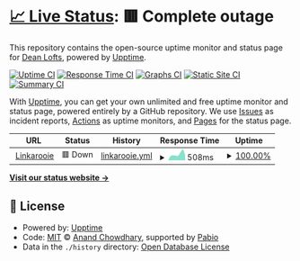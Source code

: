 # [📈 Live Status](https://status.linkarooie.com): <!--live status--> **🟥 Complete outage**

This repository contains the open-source uptime monitor and status page for [Dean Lofts](https://linkarooie.com/loftwah), powered by [Upptime](https://github.com/upptime/upptime).

[![Uptime CI](https://github.com/Loftwah/linkarooie-upptime/workflows/Uptime%20CI/badge.svg)](https://github.com/Loftwah/linkarooie-upptime/actions?query=workflow%3A%22Uptime+CI%22)
[![Response Time CI](https://github.com/Loftwah/linkarooie-upptime/workflows/Response%20Time%20CI/badge.svg)](https://github.com/Loftwah/linkarooie-upptime/actions?query=workflow%3A%22Response+Time+CI%22)
[![Graphs CI](https://github.com/Loftwah/linkarooie-upptime/workflows/Graphs%20CI/badge.svg)](https://github.com/Loftwah/linkarooie-upptime/actions?query=workflow%3A%22Graphs+CI%22)
[![Static Site CI](https://github.com/Loftwah/linkarooie-upptime/workflows/Static%20Site%20CI/badge.svg)](https://github.com/Loftwah/linkarooie-upptime/actions?query=workflow%3A%22Static+Site+CI%22)
[![Summary CI](https://github.com/Loftwah/linkarooie-upptime/workflows/Summary%20CI/badge.svg)](https://github.com/Loftwah/linkarooie-upptime/actions?query=workflow%3A%22Summary+CI%22)

With [Upptime](https://upptime.js.org), you can get your own unlimited and free uptime monitor and status page, powered entirely by a GitHub repository. We use [Issues](https://github.com/Loftwah/linkarooie-upptime/issues) as incident reports, [Actions](https://github.com/Loftwah/linkarooie-upptime/actions) as uptime monitors, and [Pages](https://status.linkarooie.com) for the status page.

<!--start: status pages-->
<!-- This summary is generated by Upptime (https://github.com/upptime/upptime) -->
<!-- Do not edit this manually, your changes will be overwritten -->
<!-- prettier-ignore -->
| URL | Status | History | Response Time | Uptime |
| --- | ------ | ------- | ------------- | ------ |
| <img alt="" src="https://icons.duckduckgo.com/ip3/linkarooie.com.ico" height="13"> [Linkarooie](https://linkarooie.com) | 🟥 Down | [linkarooie.yml](https://github.com/loftwah/linkarooie-upptime/commits/HEAD/history/linkarooie.yml) | <details><summary><img alt="Response time graph" src="./graphs/linkarooie/response-time-week.png" height="20"> 508ms</summary><br><a href="https://status.linkarooie.com/history/linkarooie"><img alt="Response time 388" src="https://img.shields.io/endpoint?url=https%3A%2F%2Fraw.githubusercontent.com%2Floftwah%2Flinkarooie-upptime%2FHEAD%2Fapi%2Flinkarooie%2Fresponse-time.json"></a><br><a href="https://status.linkarooie.com/history/linkarooie"><img alt="24-hour response time 949" src="https://img.shields.io/endpoint?url=https%3A%2F%2Fraw.githubusercontent.com%2Floftwah%2Flinkarooie-upptime%2FHEAD%2Fapi%2Flinkarooie%2Fresponse-time-day.json"></a><br><a href="https://status.linkarooie.com/history/linkarooie"><img alt="7-day response time 508" src="https://img.shields.io/endpoint?url=https%3A%2F%2Fraw.githubusercontent.com%2Floftwah%2Flinkarooie-upptime%2FHEAD%2Fapi%2Flinkarooie%2Fresponse-time-week.json"></a><br><a href="https://status.linkarooie.com/history/linkarooie"><img alt="30-day response time 471" src="https://img.shields.io/endpoint?url=https%3A%2F%2Fraw.githubusercontent.com%2Floftwah%2Flinkarooie-upptime%2FHEAD%2Fapi%2Flinkarooie%2Fresponse-time-month.json"></a><br><a href="https://status.linkarooie.com/history/linkarooie"><img alt="1-year response time 388" src="https://img.shields.io/endpoint?url=https%3A%2F%2Fraw.githubusercontent.com%2Floftwah%2Flinkarooie-upptime%2FHEAD%2Fapi%2Flinkarooie%2Fresponse-time-year.json"></a></details> | <details><summary><a href="https://status.linkarooie.com/history/linkarooie">100.00%</a></summary><a href="https://status.linkarooie.com/history/linkarooie"><img alt="All-time uptime 99.97%" src="https://img.shields.io/endpoint?url=https%3A%2F%2Fraw.githubusercontent.com%2Floftwah%2Flinkarooie-upptime%2FHEAD%2Fapi%2Flinkarooie%2Fuptime.json"></a><br><a href="https://status.linkarooie.com/history/linkarooie"><img alt="24-hour uptime 100.00%" src="https://img.shields.io/endpoint?url=https%3A%2F%2Fraw.githubusercontent.com%2Floftwah%2Flinkarooie-upptime%2FHEAD%2Fapi%2Flinkarooie%2Fuptime-day.json"></a><br><a href="https://status.linkarooie.com/history/linkarooie"><img alt="7-day uptime 100.00%" src="https://img.shields.io/endpoint?url=https%3A%2F%2Fraw.githubusercontent.com%2Floftwah%2Flinkarooie-upptime%2FHEAD%2Fapi%2Flinkarooie%2Fuptime-week.json"></a><br><a href="https://status.linkarooie.com/history/linkarooie"><img alt="30-day uptime 100.00%" src="https://img.shields.io/endpoint?url=https%3A%2F%2Fraw.githubusercontent.com%2Floftwah%2Flinkarooie-upptime%2FHEAD%2Fapi%2Flinkarooie%2Fuptime-month.json"></a><br><a href="https://status.linkarooie.com/history/linkarooie"><img alt="1-year uptime 99.97%" src="https://img.shields.io/endpoint?url=https%3A%2F%2Fraw.githubusercontent.com%2Floftwah%2Flinkarooie-upptime%2FHEAD%2Fapi%2Flinkarooie%2Fuptime-year.json"></a></details>

<!--end: status pages-->

[**Visit our status website →**](https://status.linkarooie.com)

## 📄 License

- Powered by: [Upptime](https://github.com/upptime/upptime)
- Code: [MIT](./LICENSE) © [Anand Chowdhary](https://anandchowdhary.com), supported by [Pabio](https://pabio.com)
- Data in the `./history` directory: [Open Database License](https://opendatacommons.org/licenses/odbl/1-0/)
